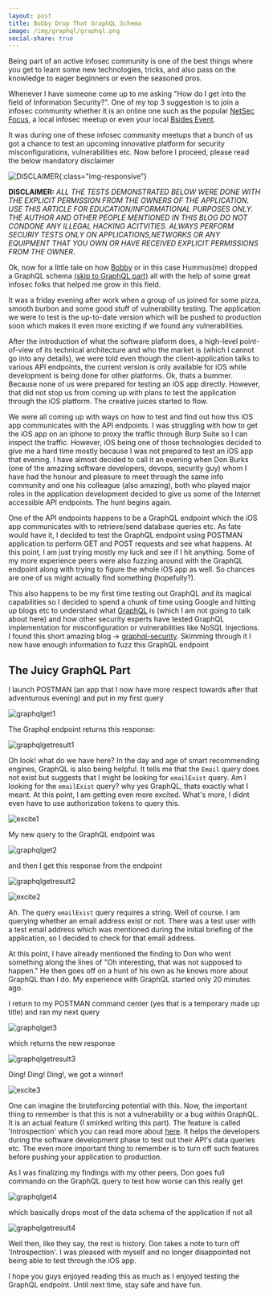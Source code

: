 ```yaml
---
layout: post
title: Bobby Drop That GraphQL Schema
image: /img/graphql/graphql.png
social-share: true
---
```


Being part of an active infosec community is one of the best things where you get to learn some new technologies, tricks, and also pass on the knowledge to eager beginners or even the seasoned pros. 

Whenever I have someone come up to me asking "How do I get into the field of Information Security?". One of my top 3 suggestion is to join a  infosec community whether it is an online one such as the popular [NetSec Focus](https://www.netsecfocus.com), a local infosec meetup or even your local [Bsides Event](http://www.securitybsides.com/w/page/12194156/FrontPage#PastPresentandFutureBSidesEvents).


It was during one of these infosec community meetups that a bunch of us got a chance to test an upcoming innovative platform for security misconfigurations, vulnerabilities etc. Now before I proceed, please read the below mandatory disclaimer

![DISCLAIMER](/img/hush-read-the-disclaimer.jpg){:class="img-responsive"}

**DISCLAIMER:** *ALL THE TESTS DEMONSTRATED BELOW WERE DONE WITH THE EXPLICIT PERMISSION FROM THE OWNERS OF THE APPLICATION. USE THIS ARTICLE FOR EDUCATION/INFORMATIONAL PURPOSES ONLY. THE AUTHOR AND OTHER PEOPLE MENTIONED IN THIS BLOG DO NOT CONDONE ANY ILLEGAL HACKING ACITVITIES. ALWAYS PERFORM SECURIY TESTS ONLY ON APPLICATIONS,NETWORKS OR ANY EQUIPMENT THAT YOU OWN OR HAVE RECEIVED EXPLICIT PERMISSIONS FROM THE OWNER*.

Ok, now for a little tale on how [Bobby](https://xkcd.com/327/) or in this case Hummus(me) dropped a GraphQL schema [(skip to GraphQL part)](#graphql) all with the help of some great infosec folks that helped me grow in this field.

It was a friday evening after work when a group of us joined for some pizza, smooth burbon and some good stuff of vulnerability testing. The application we were to test is the up-to-date version which will be pushed to production soon which makes it even more exicting if we found any vulnerabilities. 

After the introduction of what the software plaform does, a high-level point-of-view of its technical architecture and who the market is (which I cannot go into any details), we were told even though the client-application talks to various API endpoints, the current version is only available for iOS while development is being done for other platforms. Ok, thats a bummer. Because none of us were prepared for testing an iOS app directly. However, that did not stop us from coming up with plans to test the application through the iOS platform. The creative juices started to flow.

We were all coming up with ways on how to test and find out how this iOS app communicates with the API endpoints. I was struggling with how to get the iOS app on an iphone to proxy the traffic through Burp Suite so I can inspect the traffic. However, iOS being one of those technologies decided to give me a hard time mostly because I was not prepared to test an iOS app that evening. I have almost decided to call it an evening when Don Burks (one of the amazing software developers, devops, security guy) whom I have had the honour and pleasure to meet through the same info community and one his colleague (also amazing), both who played major roles in the application development decided to give us some of the Internet accessible API endpoints. The hunt begins again. 

One of the API endpoints happens to be a GraphQL endpoint which the iOS app communicates with to retrieve/send database queries etc. As fate would have it, I decided to test the GraphQL endpoint using POSTMAN application to perform GET and POST requests and see what happens. At this point, I am just trying mostly my luck and see if I hit anything. Some of my more experience peers were also fuzzing around with the GraphQL endpoint along with trying to figure the whole iOS app as well. So chances are one of us might actually find something (hopefully?).

This also happens to be my first time testing out GraphQL and its magical capabilities so I decided to spend a chunk of time using Google and hitting up blogs etc to understand what [GraphQL](https://medium.freecodecamp.org/a-beginners-guide-to-graphql-60e43b0a41f5) is (which I am not going to talk about here) and how other security experts have tested GraphQL implementation for misconfiguration or vulnerabilities like NoSQL Injections. I found this short amazing blog -> [graphql-security](https://blog.doyensec.com/2018/05/17/graphql-security-overview.html). Skimming through it I now have enough information to fuzz this GraphQL endpoint

## The Juicy GraphQL Part <a name="graphql"></a>

I launch POSTMAN (an app that I now have more respect towards after that adventurous evening) and put in my first query 

![graphqlget1](/img/graphql/graphqlget1.1.png)

The Graphql endpoint returns this response:

![graphqlgetresult1](/img/graphql/graphqlget1_result1.1.png)

Oh look! what do we have here? In the day and age of smart recommending engines, GraphQL is also being helpful. It tells me that the `Email` query does not exist but suggests that I might be looking for `emailExist` query. Am I looking for the `emailExist` query? why yes GraphQL, thats exactly what I meant. At this point, I am getting even more excited. What's more, I didnt even have to use authorization tokens to query this. 

![excite1](/img/excite1.gif)

My new query to the GraphQL endpoint was

![graphqlget2](/img/graphql/graphqlget2.1.png)

and then I get this response from the endpoint

![graphqlgetresult2](/img/graphql/graphqlget2_result1.1.png)

![excite2](/img/excite2.gif)

Ah. The query `emailExist` query requires a string. Well of course. I am querying whether an email address exist or not. There was a test user with a test email address which was mentioned during the initial briefing of the application, so I decided to check for that email address.

At this point, I have already mentioned the finding to Don who went something along the lines of "Oh interesting, that was not supposed to happen." He then goes off on a hunt of his own as he knows more about GraphQL than I do. My experience with GraphQL started only 20 minutes ago. 

I return to my POSTMAN command center (yes that is a temporary made up title) and ran my next query

![graphqlget3](/img/graphql/graphqlget3.1.png)

which returns the new response

![graphqlgetresult3](/img/graphql/graphqlget3_result1.1.png)

Ding! Ding! Ding!, we got a winner!

![excite3](/img/excite3.gif)

One can imagine the bruteforcing potential with this. Now, the important thing to remember is that this is not a vulnerability or a bug within GraphQL. It is an actual feature (I smirked writing this part). The feature is called 'Introspection' which you can read more about [here](https://graphql.org/learn/introspection/). It helps the developers during the software development phase to test out their API's data queries etc. The even more important thing to remember is to turn off such features before pushing your application to production. 

As I was finalizing my findings with my other peers, Don goes full commando on the GraphQL query to test how worse can this really get

![graphqlget4](/img/graphql/graphqlget4.1.png)

which basically drops most of the data schema of the application if not all

![graphqlgetresult4](/img/graphql/graphqlget4_result1.1.png)

Well then, like they say, the rest is history. Don takes a note to turn off 'Introspection'. I was pleased with myself and no longer disappointed not being able to test through the iOS app.

I hope you guys enjoyed reading this as much as I enjoyed testing the GraphQL endpoint. Until next time, stay safe and have fun.






 